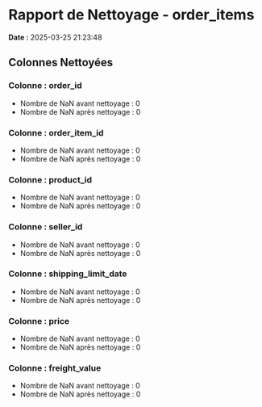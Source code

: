 # Rapport de Nettoyage - order_items
**Date :** 2025-03-25 21:23:48

## Colonnes Nettoyées
### Colonne : order_id
- Nombre de NaN avant nettoyage : 0
- Nombre de NaN après nettoyage : 0

### Colonne : order_item_id
- Nombre de NaN avant nettoyage : 0
- Nombre de NaN après nettoyage : 0

### Colonne : product_id
- Nombre de NaN avant nettoyage : 0
- Nombre de NaN après nettoyage : 0

### Colonne : seller_id
- Nombre de NaN avant nettoyage : 0
- Nombre de NaN après nettoyage : 0

### Colonne : shipping_limit_date
- Nombre de NaN avant nettoyage : 0
- Nombre de NaN après nettoyage : 0

### Colonne : price
- Nombre de NaN avant nettoyage : 0
- Nombre de NaN après nettoyage : 0

### Colonne : freight_value
- Nombre de NaN avant nettoyage : 0
- Nombre de NaN après nettoyage : 0

